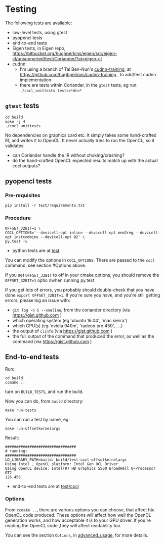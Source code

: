 # Testing

The following tests are available:
- low-level tests, using gtest
- pyopencl tests
- end-to-end tests
- Eigen tests, in Eigen repo, https://bitbucket.org/hughperkins/eigen/src/eigen-cl/unsupported/test/Coriander/?at=eigen-cl
- cudnn:
  - I'm using a branch of Tal Ben-Nun's [cudnn-training](https://github.com/tbennun/cudnn-training), at https://github.com/hughperkins/cudnn-training , to add/test cudnn implementation
  - there are tests within Coriander, in the `gtest` tests, eg run `./cocl_unittests tests=*dnn*`

## `gtest` tests

```
cd build
make -j 4
./cocl_unittests
```

No dependencies on graphics card etc.  It simply takes some hand-crafted IR, and writes it to OpenCL.  It never actually tries to run the OpenCL, so it validates:
- can Coriander handle the IR without choking/crashing?
- do the hand-crafted OpenCL expected results match up with the actual cocl outputs?

## pyopencl tests

### Pre-requisites

```
pip install -r test/requirements.txt
```

### Procedure

```
OFFSET_32BIT=1 \
COCL_OPTIONS='--devicell-opt inline --devicell-opt mem2reg --devicell-opt instcombine --devicell-opt O2' \
py.test -v
```

- python tests are at [test](test)

You can modify the options in `COCL_OPTIONS`.  There are passed to the `cocl` command, see section #Options above.

If you set `OFFSET_32BIT` to off in your cmake options, you should remove the `OFFSET_32BIT=1` optio nwhen running py.test

If you get lots of errors, you probably should double-check that you have done `export OFFSET_32BIT=1`.  If you're sure you have, and you're still getting errors, please log an issue with:
  - `git log -n 5 --oneline`, from the coriander directory (via https://gist.github.com )
  - which operating system (eg 'ubuntu 16.04', 'mac sierra')
  - which GPU(s) (eg 'nvidia 940m', 'radeon pro 450', ....)
  - the output of `clinfo` (via https://gist.github.com )
  - the full output of the command that produced the error, as well as the command (via https://gist.github.com )

## End-to-end tests

Run:
```
cd build
ccmake ..
```
turn on `BUILD_TESTS`, and run the build.

Now you can do, from `build` directory:
```
make run-tests
```

You can run a test by name, eg:
```
make run-offsetkernelargs
```
Result:
```
################################
# running:
################################
LD_LIBRARY_PATH=build: build/test-cocl-offsetkernelargs
Using Intel , OpenCL platform: Intel Gen OCL Driver
Using OpenCL device: Intel(R) HD Graphics 5500 BroadWell U-Processor GT2
126.456
```
- end-to-end tests are at [test/cocl](test/cocl)

### Options

From `ccmake ..`, there are various options you can choose, that affect hte OpenCL code produced.  These options will affect how well the OpenCL generation works, and how acceptable it is to your GPU driver.  If you're reading the OpenCL code ,they will affect readability too.

You can see the section `Options`, in [advanced_usage](doc/advanced_usage.md), for more details.
